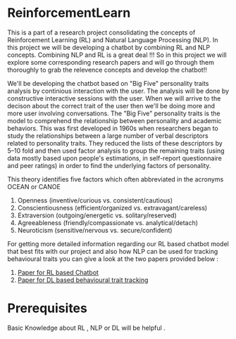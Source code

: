 # ReinforcementLearn
<p> 
  This is a part of a research project consolidating the concepts of Reinforcement Learning (RL) and Natural Language Processing (NLP). In this project we will be developing a chatbot by combining RL and NLP concepts. Combining NLP and RL is a great deal !!! So in this project we will explore some corresponding research papers and will go through them   thoroughly to grab the relevence concepts and develop the chatbot!! 
</p>

<p> 
  We'll be developing the chatbot based on "Big Five" personality traits analysis by continious interaction with the user. The analysis will be done by constructive interactive sessions with the user. When we will arrive to the decison about the correct trait of the user then we'll be doing more and more user involving conversations.
The "Big Five" personality traits is the model to comprehend the relationship between personality and academic behaviors. This was first developed in 1960s when researchers began to study the relationships between a large number of verbal descriptors related to personality traits. They reduced the lists of these descriptors by 5–10 fold and then used factor analysis to group the remaining traits (using data mostly based upon people's estimations, in self-report questionnaire and peer ratings) in order to find the underlying factors of personality.
</p>
<p>
  
This theory identifies five factors which often abbreviated in the acronyms OCEAN or CANOE
<ol>
  <li> Openness (inventive/curious vs. consistent/cautious) </li>
<li> Conscientiousness (efficient/organized vs. extravagant/careless) </li>
<li> Extraversion (outgoing/energetic vs. solitary/reserved) </li>
<li> Agreeableness (friendly/compassionate vs. analytical/detach) </li>
<li> Neuroticism (sensitive/nervous vs. secure/confident) </li>

</ol>
</p>
<p>
For getting more detailed information regarding our RL based chatbot model that best fits with our project and also how NLP can be used for tracking behavioural traits you can give a look at the two papers provided below : 
<ol>
<li><a href="https://arxiv.org/pdf/1606.01541.pdf"> Paper for RL based Chatbot</a></li>
<li><a href="https://drive.google.com/file/d/1nPJ6coYUiRnx-2oAgKbMpCRDdbqgy9pZ/view?usp=sharing"> Paper for DL based behavioural trait tracking</a></li>
</ol>
</p>
<p>
<h1>Prerequisites</h1> 
Basic Knowledge about RL , NLP or DL will be helpful .
</p> 